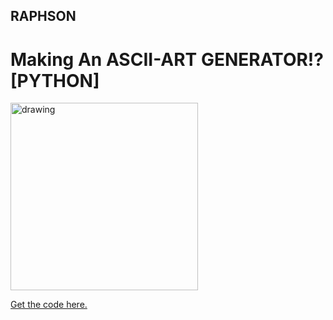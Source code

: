 ## RAPHSON

# Making An ASCII-ART GENERATOR!? [PYTHON]

<img src="https://img.youtube.com/vi/2fZBLPk-T2Y/maxresdefault.jpg" alt="drawing" width="300"/>

<a href="test.txt">Get the code here.</a>
